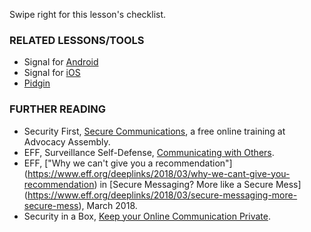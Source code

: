 [Title]: # (What now?)
[Order]: # (5)

Swipe right for this lesson's checklist.

### RELATED LESSONS/TOOLS

*   Signal for [Android](umbrella://lesson/signal-for-android)
*	Signal for [iOS](umbrella://lesson/signal-for-iOS)
*  	[Pidgin](umbrella://lesson/pidgin)

### FURTHER READING

* 	Security First, [Secure Communications](https://advocacyassembly.org/en/courses/33/#/chapter/1/lesson/1), a free online training at Advocacy Assembly. 
*   EFF, Surveillance Self-Defense, [Communicating with Others](https://ssd.eff.org/en/module/communicating-others).
*	EFF, ["Why we can't give you a recommendation"] (https://www.eff.org/deeplinks/2018/03/why-we-cant-give-you-recommendation) in [Secure Messaging? More like a Secure Mess] (https://www.eff.org/deeplinks/2018/03/secure-messaging-more-secure-mess), March 2018.
*   Security in a Box, [Keep your Online Communication Private](https://securityinabox.org/en/guide/secure-communication).
